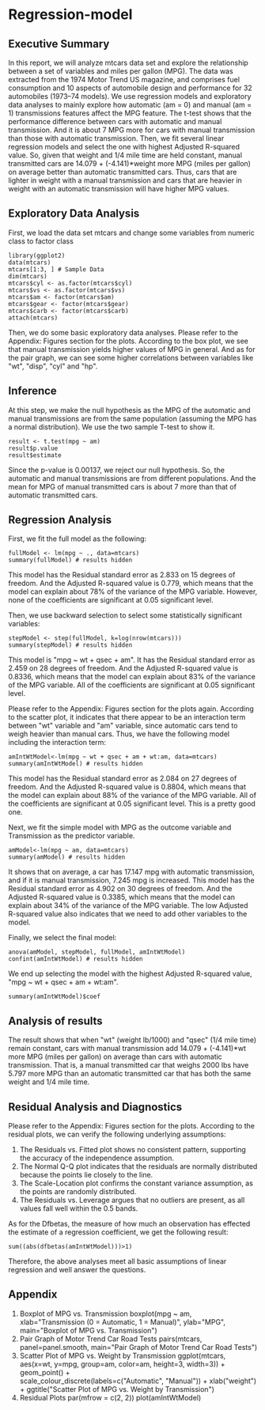 # Regression-model
## Executive Summary
In this report, we will analyze mtcars data set and explore the relationship between a set of variables and miles per gallon (MPG). The data was extracted from the 1974 Motor Trend US magazine, and comprises fuel consumption and 10 aspects of automobile design and performance for 32 automobiles (1973–74 models). We use regression models and exploratory data analyses to mainly explore how automatic (am = 0) and manual (am = 1) transmissions features affect the MPG feature. The t-test shows that the performance difference between cars with automatic and manual transmission. And it is about 7 MPG more for cars with manual transmission than those with automatic transmission. Then, we fit several linear regression models and select the one with highest Adjusted R-squared value. So, given that weight and 1/4 mile time are held constant, manual transmitted cars are 14.079 + (-4.141)*weight more MPG (miles per gallon) on average better than automatic transmitted cars. Thus, cars that are lighter in weight with a manual transmission and cars that are heavier in weight with an automatic transmission will have higher MPG values.

## Exploratory Data Analysis
First, we load the data set mtcars and change some variables from numeric class to factor class
  
    library(ggplot2)
    data(mtcars)
    mtcars[1:3, ] # Sample Data
    dim(mtcars)
    mtcars$cyl <- as.factor(mtcars$cyl)
    mtcars$vs <- as.factor(mtcars$vs)
    mtcars$am <- factor(mtcars$am)
    mtcars$gear <- factor(mtcars$gear)
    mtcars$carb <- factor(mtcars$carb)
    attach(mtcars)

Then, we do some basic exploratory data analyses. Please refer to the Appendix: Figures section for the plots. According to the box plot, we see that manual transmission yields higher values of MPG in general. And as for the pair graph, we can see some higher correlations between variables like "wt", "disp", "cyl" and "hp".

## Inference
At this step, we make the null hypothesis as the MPG of the automatic and manual transmissions are from the same population (assuming the MPG has a normal distribution). We use the two sample T-test to show it.
    
    result <- t.test(mpg ~ am)
    result$p.value
    result$estimate

Since the p-value is 0.00137, we reject our null hypothesis. So, the automatic and manual transmissions are from different populations. And the mean for MPG of manual transmitted cars is about 7 more than that of automatic transmitted cars.

## Regression Analysis

First, we fit the full model as the following:
  
    fullModel <- lm(mpg ~ ., data=mtcars)
    summary(fullModel) # results hidden

This model has the Residual standard error as 2.833 on 15 degrees of freedom. And the Adjusted R-squared value is 0.779, which means that the model can explain about 78% of the variance of the MPG variable. However, none of the coefficients are significant at 0.05 significant level.

Then, we use backward selection to select some statistically significant variables:

    stepModel <- step(fullModel, k=log(nrow(mtcars)))
    summary(stepModel) # results hidden
  
This model is "mpg ~ wt + qsec + am". It has the Residual standard error as 2.459 on 28 degrees of freedom. And the Adjusted R-squared value is 0.8336, which means that the model can explain about 83% of the variance of the MPG variable. All of the coefficients are significant at 0.05 significant level.

Please refer to the Appendix: Figures section for the plots again. According to the scatter plot, it indicates that there appear to be an interaction term between "wt" variable and "am" variable, since automatic cars tend to weigh heavier than manual cars. Thus, we have the following model including the interaction term:

    amIntWtModel<-lm(mpg ~ wt + qsec + am + wt:am, data=mtcars)
    summary(amIntWtModel) # results hidden

This model has the Residual standard error as 2.084 on 27 degrees of freedom. And the Adjusted R-squared value is 0.8804, which means that the model can explain about 88% of the variance of the MPG variable. All of the coefficients are significant at 0.05 significant level. This is a pretty good one.

Next, we fit the simple model with MPG as the outcome variable and Transmission as the predictor variable.

    amModel<-lm(mpg ~ am, data=mtcars)
    summary(amModel) # results hidden

It shows that on average, a car has 17.147 mpg with automatic transmission, and if it is manual transmission, 7.245 mpg is increased. This model has the Residual standard error as 4.902 on 30 degrees of freedom. And the Adjusted R-squared value is 0.3385, which means that the model can explain about 34% of the variance of the MPG variable. The low Adjusted R-squared value also indicates that we need to add other variables to the model.

Finally, we select the final model:

    anova(amModel, stepModel, fullModel, amIntWtModel) 
    confint(amIntWtModel) # results hidden
    
We end up selecting the model with the highest Adjusted R-squared value, "mpg ~ wt + qsec + am + wt:am".

    summary(amIntWtModel)$coef

## Analysis of results

The result shows that when "wt" (weight lb/1000) and "qsec" (1/4 mile time) remain constant, cars with manual transmission add 14.079 + (-4.141)*wt more MPG (miles per gallon) on average than cars with automatic transmission. That is, a manual transmitted car that weighs 2000 lbs have 5.797 more MPG than an automatic transmitted car that has both the same weight and 1/4 mile time.    

## Residual Analysis and Diagnostics

Please refer to the Appendix: Figures section for the plots. According to the residual plots, we can verify the following underlying assumptions:
1. The Residuals vs. Fitted plot shows no consistent pattern, supporting the accuracy of the independence assumption.
2. The Normal Q-Q plot indicates that the residuals are normally distributed because the points lie closely to the line.
3. The Scale-Location plot confirms the constant variance assumption, as the points are randomly distributed.
4. The Residuals vs. Leverage argues that no outliers are present, as all values fall well within the 0.5 bands.

As for the Dfbetas, the measure of how much an observation has effected the estimate of a regression coefficient, we get the following result:

    sum((abs(dfbetas(amIntWtModel)))>1)
    
Therefore, the above analyses meet all basic assumptions of linear regression and well answer the questions.


## Appendix 

1. Boxplot of MPG vs. Transmission
    boxplot(mpg ~ am, xlab="Transmission (0 = Automatic, 1 = Manual)", ylab="MPG", main="Boxplot of MPG vs. Transmission")
2. Pair Graph of Motor Trend Car Road Tests
    pairs(mtcars, panel=panel.smooth, main="Pair Graph of Motor Trend Car Road Tests")
3. Scatter Plot of MPG vs. Weight by Transmission
    ggplot(mtcars, aes(x=wt, y=mpg, group=am, color=am, height=3, width=3)) + geom_point() +  
    scale_colour_discrete(labels=c("Automatic", "Manual")) + 
    xlab("weight") + ggtitle("Scatter Plot of MPG vs. Weight by Transmission")
4. Residual Plots
    par(mfrow = c(2, 2))
    plot(amIntWtModel)
